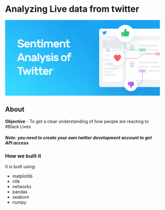 # Analyzing Live data from twitter


<p align ="center">
 <img src="Sentiment-analysis-of-Twitter-Social.png">
</p>


## About

**Objective** - To get a clear understanding of how people are reacting to #Black Lives
##### Note: you need to create your own twitter development account to get API access


### How we built it
It is built using:
- matplotlib 
- nltk 
- networkx
- pandas
- seaborn
- numpy
